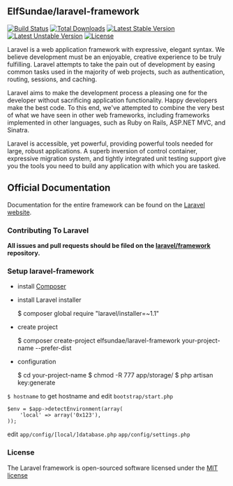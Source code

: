 ## ElfSundae/laravel-framework

[![Build Status](https://travis-ci.org/ElfSundae/laravel-framework.svg)](https://travis-ci.org/ElfSundae/laravel-framework)
[![Total Downloads](https://poser.pugx.org/ElfSundae/laravel-framework/downloads.svg)](https://packagist.org/packages/ElfSundae/laravel-framework)
[![Latest Stable Version](https://poser.pugx.org/ElfSundae/laravel-framework/v/stable.svg)](https://packagist.org/packages/ElfSundae/laravel-framework)
[![Latest Unstable Version](https://poser.pugx.org/ElfSundae/laravel-framework/v/unstable.svg)](https://packagist.org/packages/ElfSundae/laravel-framework)
[![License](https://poser.pugx.org/ElfSundae/laravel-framework/license.svg)](https://packagist.org/packages/ElfSundae/laravel-framework)

Laravel is a web application framework with expressive, elegant syntax. We believe development must be an enjoyable, creative experience to be truly fulfilling. Laravel attempts to take the pain out of development by easing common tasks used in the majority of web projects, such as authentication, routing, sessions, and caching.

Laravel aims to make the development process a pleasing one for the developer without sacrificing application functionality. Happy developers make the best code. To this end, we've attempted to combine the very best of what we have seen in other web frameworks, including frameworks implemented in other languages, such as Ruby on Rails, ASP.NET MVC, and Sinatra.

Laravel is accessible, yet powerful, providing powerful tools needed for large, robust applications. A superb inversion of control container, expressive migration system, and tightly integrated unit testing support give you the tools you need to build any application with which you are tasked.

## Official Documentation

Documentation for the entire framework can be found on the [Laravel website](http://laravel.com/docs).

### Contributing To Laravel

**All issues and pull requests should be filed on the [laravel/framework](http://github.com/laravel/framework) repository.**

### Setup laravel-framework

+ install [Composer](https://getcomposer.org/)

+ install Laravel installer

	$ composer global require "laravel/installer=~1.1"
	
+ create project

	$ composer create-project elfsundae/laravel-framework your-project-name --prefer-dist
	
+ configuration

	$ cd your-project-name
	$ chmod -R 777 app/storage/
	$ php artisan key:generate
	
 `$ hostname` to get hostname and edit `bootstrap/start.php`
 
	$env = $app->detectEnvironment(array(
		'local' => array('0x123'),
	));
		
 edit `app/config/[local/]database.php` `app/config/settings.php`


### License

The Laravel framework is open-sourced software licensed under the [MIT license](http://opensource.org/licenses/MIT)
